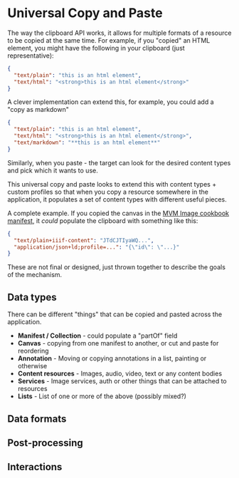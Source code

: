 # Universal Copy and Paste

The way the clipboard API works, it allows for multiple formats of a resource to be copied
at the same time. For example, if you "copied" an HTML element, you might have the following in your clipboard (just representative):
```json
{
  "text/plain": "this is an html element",
  "text/html": "<strong>this is an html element</strong>"
}
```

A clever implementation can extend this, for example, you could add a "copy as markdown"
```json
{
  "text/plain": "this is an html element",
  "text/html": "<strong>this is an html element</strong>",
  "text/markdown": "**this is an html element**"
}
```

Similarly, when you paste - the target can look for the desired content types and pick which it wants to use.

This universal copy and paste looks to extend this with content types + custom profiles so that when you copy a resource somewhere in the application, it populates a set of content types with different useful pieces.

A complete example. If you copied the canvas in the [MVM Image cookbook manifest](https://iiif.io/api/cookbook/recipe/0001-mvm-image/manifest.json), it _could_ populate the clipboard with something like this:

```json
{
  "text/plain+iiif-content": "JTdCJTIyaWQ...",
  "application/json+ld;profile=...": "{\"id\": \"...}"
}
```
These are not final or designed, just thrown together to describe the goals of the mechanism.

## Data types
There can be different "things" that can be copied and pasted across the application. 

- **Manifest / Collection** - could populate a "partOf" field
- **Canvas** - copying from one manifest to another, or cut and paste for reordering 
- **Annotation** - Moving or copying annotations in a list, painting or otherwise
- **Content resources** - Images, audio, video, text or any content bodies
- **Services** - Image services, auth or other things that can be attached to resources
- **Lists** - List of one or more of the above (possibly mixed?)

## Data formats

## Post-processing

## Interactions


